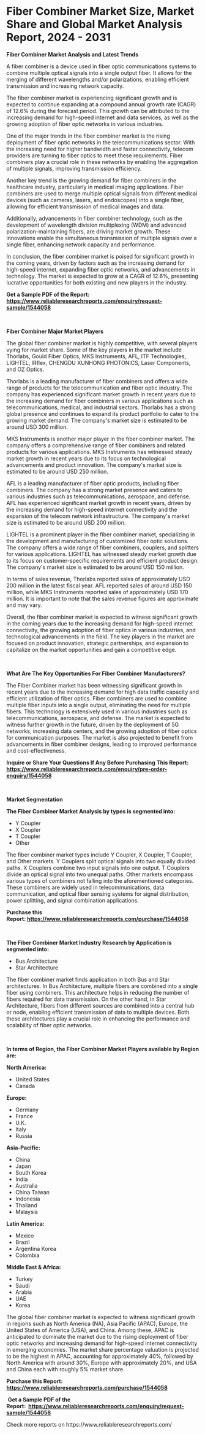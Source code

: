 <p><h1>Fiber Combiner Market Size, Market Share and Global Market Analysis Report, 2024 - 2031</h1></p><p><strong>Fiber Combiner Market Analysis and Latest Trends</strong></p>
<p><p>A fiber combiner is a device used in fiber optic communications systems to combine multiple optical signals into a single output fiber. It allows for the merging of different wavelengths and/or polarizations, enabling efficient transmission and increasing network capacity.</p><p>The fiber combiner market is experiencing significant growth and is expected to continue expanding at a compound annual growth rate (CAGR) of 12.6% during the forecast period. This growth can be attributed to the increasing demand for high-speed internet and data services, as well as the growing adoption of fiber optic networks in various industries.</p><p>One of the major trends in the fiber combiner market is the rising deployment of fiber optic networks in the telecommunications sector. With the increasing need for higher bandwidth and faster connectivity, telecom providers are turning to fiber optics to meet these requirements. Fiber combiners play a crucial role in these networks by enabling the aggregation of multiple signals, improving transmission efficiency.</p><p>Another key trend is the growing demand for fiber combiners in the healthcare industry, particularly in medical imaging applications. Fiber combiners are used to merge multiple optical signals from different medical devices (such as cameras, lasers, and endoscopes) into a single fiber, allowing for efficient transmission of medical images and data.</p><p>Additionally, advancements in fiber combiner technology, such as the development of wavelength division multiplexing (WDM) and advanced polarization-maintaining fibers, are driving market growth. These innovations enable the simultaneous transmission of multiple signals over a single fiber, enhancing network capacity and performance.</p><p>In conclusion, the fiber combiner market is poised for significant growth in the coming years, driven by factors such as the increasing demand for high-speed internet, expanding fiber optic networks, and advancements in technology. The market is expected to grow at a CAGR of 12.6%, presenting lucrative opportunities for both existing and new players in the industry.</p></p>
<p><strong>Get a Sample PDF of the Report:&nbsp; <a href="https://www.reliableresearchreports.com/enquiry/request-sample/1544058">https://www.reliableresearchreports.com/enquiry/request-sample/1544058</a></strong></p>
<p>&nbsp;</p>
<p><strong>Fiber Combiner Major Market Players</strong></p>
<p><p>The global fiber combiner market is highly competitive, with several players vying for market share. Some of the key players in the market include Thorlabs, Gould Fiber Optics, MKS Instruments, AFL, ITF Technologies, LIGHTEL, IRflex, CHENGDU XUNHONG PHOTONICS, Laser Components, and OZ Optics.</p><p>Thorlabs is a leading manufacturer of fiber combiners and offers a wide range of products for the telecommunication and fiber optic industry. The company has experienced significant market growth in recent years due to the increasing demand for fiber combiners in various applications such as telecommunications, medical, and industrial sectors. Thorlabs has a strong global presence and continues to expand its product portfolio to cater to the growing market demand. The company's market size is estimated to be around USD 300 million.</p><p>MKS Instruments is another major player in the fiber combiner market. The company offers a comprehensive range of fiber combiners and related products for various applications. MKS Instruments has witnessed steady market growth in recent years due to its focus on technological advancements and product innovation. The company's market size is estimated to be around USD 250 million.</p><p>AFL is a leading manufacturer of fiber optic products, including fiber combiners. The company has a strong market presence and caters to various industries such as telecommunications, aerospace, and defense. AFL has experienced significant market growth in recent years, driven by the increasing demand for high-speed internet connectivity and the expansion of the telecom network infrastructure. The company's market size is estimated to be around USD 200 million.</p><p>LIGHTEL is a prominent player in the fiber combiner market, specializing in the development and manufacturing of customized fiber optic solutions. The company offers a wide range of fiber combiners, couplers, and splitters for various applications. LIGHTEL has witnessed steady market growth due to its focus on customer-specific requirements and efficient product design. The company's market size is estimated to be around USD 150 million.</p><p>In terms of sales revenue, Thorlabs reported sales of approximately USD 200 million in the latest fiscal year. AFL reported sales of around USD 150 million, while MKS Instruments reported sales of approximately USD 170 million. It is important to note that the sales revenue figures are approximate and may vary.</p><p>Overall, the fiber combiner market is expected to witness significant growth in the coming years due to the increasing demand for high-speed internet connectivity, the growing adoption of fiber optics in various industries, and technological advancements in the field. The key players in the market are focused on product innovation, strategic partnerships, and expansion to capitalize on the market opportunities and gain a competitive edge.</p></p>
<p>&nbsp;</p>
<p><strong>What Are The Key Opportunities For Fiber Combiner Manufacturers?</strong></p>
<p><p>The Fiber Combiner market has been witnessing significant growth in recent years due to the increasing demand for high data traffic capacity and efficient utilization of fiber optics. Fiber combiners are used to combine multiple fiber inputs into a single output, eliminating the need for multiple fibers. This technology is extensively used in various industries such as telecommunications, aerospace, and defense. The market is expected to witness further growth in the future, driven by the deployment of 5G networks, increasing data centers, and the growing adoption of fiber optics for communication purposes. The market is also projected to benefit from advancements in fiber combiner designs, leading to improved performance and cost-effectiveness.</p></p>
<p><strong>Inquire or Share Your Questions If Any Before Purchasing This Report: <a href="https://www.reliableresearchreports.com/enquiry/pre-order-enquiry/1544058">https://www.reliableresearchreports.com/enquiry/pre-order-enquiry/1544058</a></strong></p>
<p>&nbsp;</p>
<p><strong>Market Segmentation</strong></p>
<p><strong>The Fiber Combiner Market Analysis by types is segmented into:</strong></p>
<p><ul><li>Y Coupler</li><li>X Coupler</li><li>T Coupler</li><li>Other</li></ul></p>
<p><p>The fiber combiner market types include Y Coupler, X Coupler, T Coupler, and Other markets. Y Couplers split optical signals into two equally divided paths. X Couplers combine two input signals into one output. T Couplers divide an optical signal into two unequal paths. Other markets encompass various types of combiners not falling into the aforementioned categories. These combiners are widely used in telecommunications, data communication, and optical fiber sensing systems for signal distribution, power splitting, and signal combination applications.</p></p>
<p><strong>Purchase this Report:&nbsp;<a href="https://www.reliableresearchreports.com/purchase/1544058">https://www.reliableresearchreports.com/purchase/1544058</a></strong></p>
<p>&nbsp;</p>
<p><strong>The Fiber Combiner Market Industry Research by Application is segmented into:</strong></p>
<p><ul><li>Bus Architecture</li><li>Star Architecture</li></ul></p>
<p><p>The fiber combiner market finds application in both Bus and Star architectures. In Bus Architecture, multiple fibers are combined into a single fiber using combiners. This architecture helps in reducing the number of fibers required for data transmission. On the other hand, in Star Architecture, fibers from different sources are combined into a central hub or node, enabling efficient transmission of data to multiple devices. Both these architectures play a crucial role in enhancing the performance and scalability of fiber optic networks.</p></p>
<p>&nbsp;</p>
<p><strong>In terms of Region, the Fiber Combiner Market Players available by Region are:</strong></p>
<p>
    <p> <strong> North America: </strong>
        <ul>
            <li>United States</li>
            <li>Canada</li>
        </ul>
        </p> 
    <p> <strong> Europe: </strong>
        <ul>
            <li>Germany</li>
            <li>France</li>
            <li>U.K.</li>
            <li>Italy</li>
            <li>Russia</li>
        </ul>
        </p> 
    <p> <strong> Asia-Pacific: </strong>
        <ul>
            <li>China</li>
            <li>Japan</li>
            <li>South Korea</li>
            <li>India</li>
            <li>Australia</li>
            <li>China Taiwan</li>
            <li>Indonesia</li>
            <li>Thailand</li>
            <li>Malaysia</li>
        </ul>
        </p> 
    <p> <strong> Latin America: </strong>
        <ul>
            <li>Mexico</li>
            <li>Brazil</li>
            <li>Argentina Korea</li>
            <li>Colombia</li>
        </ul>
        </p> 
    <p> <strong> Middle East & Africa: </strong>
        <ul>
            <li>Turkey</li>
            <li>Saudi</li>
            <li>Arabia</li>
            <li>UAE</li>
            <li>Korea</li>
        </ul>
    </p>
    </p>
<p><p>The global fiber combiner market is expected to witness significant growth in regions such as North America (NA), Asia Pacific (APAC), Europe, the United States of America (USA), and China. Among these, APAC is anticipated to dominate the market due to the rising deployment of fiber optic networks and increasing demand for high-speed internet connectivity in emerging economies. The market share percentage valuation is projected to be the highest in APAC, accounting for approximately 40%, followed by North America with around 30%, Europe with approximately 20%, and USA and China each with roughly 5% market share.</p></p>
<p><strong>Purchase this Report: <a href="https://www.reliableresearchreports.com/purchase/1544058">https://www.reliableresearchreports.com/purchase/1544058</a></strong></p>
<p>&nbsp;<strong>Get a Sample PDF of the Report:&nbsp;&nbsp;<a href="https://www.reliableresearchreports.com/enquiry/request-sample/1544058">https://www.reliableresearchreports.com/enquiry/request-sample/1544058</a></strong></p>
<p><strong></strong></p>
<p>Check more reports on https://www.reliableresearchreports.com/</p>